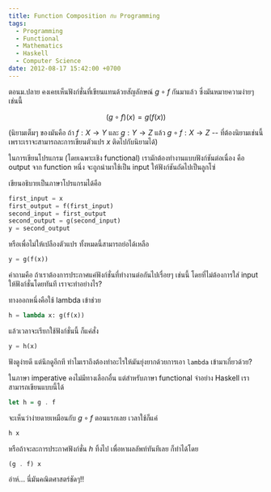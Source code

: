 ```yaml
---
title: Function Composition กับ Programming
tags:
  - Programming
  - Functional
  - Mathematics
  - Haskell
  - Computer Science
date: 2012-08-17 15:42:00 +0700
---
```


ตอนม.ปลาย คงเคยเห็นฟังก์ชั่นที่เขียนแทนด้วยสัญลักษณ์ $g \circ f$ กันมาแล้ว ซึ่งมันหมายความง่ายๆ เช่นนี้

$$
(g \circ f) (x) = g(f(x))
$$

(นิยามเต็มๆ ของมันคือ ถ้า $f: X \to Y$ และ $g: Y \to Z$ แล้ว $g \circ f: X \to Z$ -- ที่ต้องนิยามเช่นนี้เพราะเราจะสามารถละการเขียนตัวแปร $x$ ติดไปกับนิยามได้)

ในการเขียนโปรแกรม (โดยเฉพาะเชิง functional) เรามักต้องทำงานแบบฟังก์ชันต่อเนื่อง คือ output จาก function หนึ่ง จะถูกนำมาใช้เป็น input ให้ฟังก์ชันถัดไปเป็นลูกโซ่

เขียนอธิบายเป็นภาษาโปรแกรมได้คือ

``` python
first_input = x
first_output = f(first_input)
second_input = first_output
second_output = g(second_input)
y = second_output
```

หรือเพื่อไม่ให้เปลืองตัวแปร ทั้งหมดนี้สามารถย่อได้เหลือ

``` python
y = g(f(x))
```

คำถามคือ ถ้าเราต้องการประกาศแค่ฟังก์ชั่นที่ทำงานต่อกันไปเรื่อยๆ เช่นนี้ โดยที่ไม่ต้องการใส่ input ให้ฟังก์ชั่นโดยทันที เราจะทำอย่างไร?

ทางออกหนึ่งคือใช้ lambda เข้าช่วย

``` python
h = lambda x: g(f(x))
```

แล้วเวลาจะเรียกใช้ฟังก์ชั่นนี้ ก็แค่สั่ง

``` python
y = h(x)
```

ฟังดูง่ายดี แต่นึกดูอีกที ทำไมเราถึงต้องทำอะไรให้มันยุ่งยากด้วยการเอา `lambda` เข้ามาเกี่ยวด้วย?

ในภาษา imperative คงไม่มีทางเลือกอื่น แต่สำหรับภาษา functional จ๋าอย่าง Haskell เราสามารถเขียนแบบนี้ได้

``` haskell
let h = g . f
```

จะเห็นว่าง่ายดายเหมือนกับ $g \circ f$ ตอนแรกเลย เวลาใช้ก็แค่

``` haskell
h x
```

หรือถ้าจะละการประกาศฟังก์ชั่น $h$ ทิ้งไป เพื่อหาผลลัพท์ทันทีเลย ก็ทำได้โดย

``` haskell
(g . f) x
```

อ่าห์... นี่มันคณิตศาสตร์ชัดๆ!!
